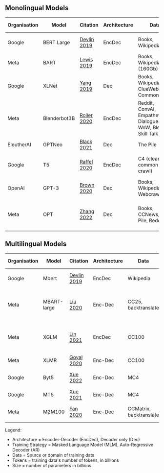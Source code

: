 ## Monolingual Models


Organisation | Model | Citation | Architecture | Data | Tokens (B) | Size (B) | Compute | Training Strategy
---|---|---|---|---|---|---|---|---
Google | BERT Large | [Devlin 2019](https://aclanthology.org/N19-1423.pdf) | EncDec | Books, Wikipedia | 3.3 | 0.34 | 64TPUs for 4 days | MLM, Next sentence prediction
Meta | BART | [Lewis 2019](https://arxiv.org/pdf/1910.13461.pdf) | EncDec | Books, Wikipedia (160Gb) |  | 0.4 | 64 TPU chips for 4 days | <details>MLM scheme where multiple tokens are masked with a single [MASK] token</details>
Google | XLNet | [Yang 2019](https://arxiv.org/pdf/1906.08237.pdf) | Dec | Books, Wikipedia, ClueWeb, CommonCrawl | 33 | 0.4 | 512 TPU v3 chips for 5 days | Permutation
Meta | Blenderbot3B | [Roller 2020](https://arxiv.org/pdf/2004.13637.pdf) | EncDec | Reddit, ConvAI, Empathetic Dialogues, WoW, Blended Skill Talk | 88.8 | 2.7B | ? | <details>MLM, 2 step; first retrieve then concatenate to input to generate a refined response</details>
EleutherAI | GPTNeo | [Black 2021](https://github.com/EleutherAI/gpt-neo) | Dec | The Pile | 420 | 2.7 | ? | AR
Google | T5 | [Raffel 2020](https://arxiv.org/pdf/1910.10683.pdf) | EncDec | C4 (cleaned common crawl) | 34 | 11 | 1,024 TPU v3 chips for ? | <details>Combines pre-training followed by fine-tuning on multiple tasks using the same architecture</details>
OpenAI | GPT-3 | [Brown 2020](https://arxiv.org/pdf/2005.14165.pdf) | Dec | Books, Wikipedia, Webcrawl | 300 (400?) | 175 | ? | AR
Meta | OPT | [Zhang 2022](https://arxiv.org/pdf/2205.01068.pdf) | Dec | Books, CCNews, The Pile, Reddit | 300 | 175B | 992 80GB A100 GPUs for ? | AR

## Multilingual Models



Organisation | Model | Citation | Architecture | Data | Tokens (B) | Size (B) | Compute | Training Strategy
---|---|---|---|---|---|---|---|---
Google | Mbert | [Devlin 2019](https://github.com/google-research/bert/blob/master/multilingual.md) | EncDec | Wikipedia | ? | 0.1 | ? | MLM, Next Sentence Prediction
Meta | MBART-large | [Liu 2020](https://arxiv.org/pdf/2001.08210.pdf) | Enc-Dec | CC25, backtranslate | ? | 0.6 | 256 Nvidia V100 GPUs for 18 days | MLM; (Bart training), sentence shuffling
Meta | XGLM | [Lin 2021](https://arxiv.org/pdf/2112.10668.pdf) | EncDec | CC100 | 500 | 7.5 | v100s for ? | AR; Trained on mixture of monoligual texts
Meta | XLMR | [Goyal 2020](https://arxiv.org/pdf/1911.02116.pdf) | Enc-Dec | CC100 | 167 | 10.7 |  | MLM
Google | Byt5 | [Xue 2022](https://arxiv.org/pdf/2105.13626.pdf) | Enc-Dec | MC4 | 6.4T | 12.9 | ? | Token free (byte level MT5)
Google | MT5 | [Xue 2021](https://arxiv.org/pdf/2010.11934.pdf) | Enc-Dec | MC4 | 6.4T | 13 | ? | MLM
Meta | M2M100 | [Fan 2020](https://arxiv.org/pdf/2010.11125.pdf) | Enc-Dec | CCMatrix, backtranslate | 7.5 parallel sentences; | 15.4 | "hundreds of GPUs" | AR

Legend:
- Architecture = Encoder-Decoder (EncDec), Decoder only (Dec)
- Training Strategy = Masked Language Model (MLM), Auto-Regressive Decoder (AR)
- Data = Source or domain of training data
- Tokens = training data's number of tokens, in billions
- Size = number of parameters in billions

